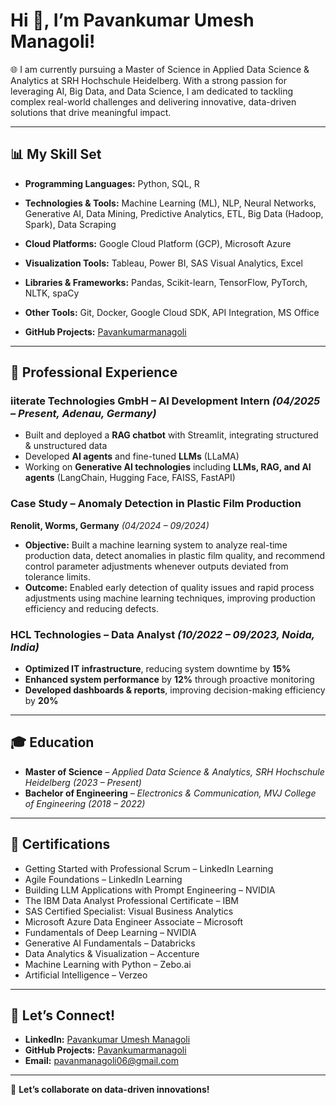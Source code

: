 # Hi 👋, I’m Pavankumar Umesh Managoli!

🌐 I am currently pursuing a Master of Science in Applied Data Science & Analytics at SRH Hochschule Heidelberg. With a strong passion for leveraging AI, Big Data, and Data Science, I am dedicated to tackling complex real-world challenges and delivering innovative, data-driven solutions that drive meaningful impact.

---

## 📊 My Skill Set
- **Programming Languages:** Python, SQL, R  
- **Technologies & Tools:** Machine Learning (ML), NLP, Neural Networks, Generative AI, Data Mining, Predictive Analytics, ETL, Big Data (Hadoop, Spark), Data Scraping  
- **Cloud Platforms:** Google Cloud Platform (GCP), Microsoft Azure  
- **Visualization Tools:** Tableau, Power BI, SAS Visual Analytics, Excel  
- **Libraries & Frameworks:** Pandas, Scikit-learn, TensorFlow, PyTorch, NLTK, spaCy  
- **Other Tools:** Git, Docker, Google Cloud SDK, API Integration, MS Office

- **GitHub Projects:** [Pavankumarmanagoli](https://github.com/Pavankumarmanagoli/Projects/tree/main)

---

## 💼 Professional Experience

### iiterate Technologies GmbH – AI Development Intern *(04/2025 – Present, Adenau, Germany)*
- Built and deployed a **RAG chatbot** with Streamlit, integrating structured & unstructured data  
- Developed **AI agents** and fine-tuned **LLMs** (LLaMA)  
-  Working on **Generative AI technologies** including **LLMs, RAG, and AI agents** (LangChain, Hugging Face, FAISS, FastAPI)

### Case Study – Anomaly Detection in Plastic Film Production  
**Renolit, Worms, Germany** *(04/2024 – 09/2024)*  
- **Objective:** Built a machine learning system to analyze real-time production data, detect anomalies in plastic film quality, and recommend control parameter adjustments whenever outputs deviated from tolerance limits.  
- **Outcome:** Enabled early detection of quality issues and rapid process adjustments using machine learning techniques, improving production efficiency and reducing defects.

### HCL Technologies – Data Analyst *(10/2022 – 09/2023, Noida, India)*
-  **Optimized IT infrastructure**, reducing system downtime by **15%**  
-  **Enhanced system performance** by **12%** through proactive monitoring  
-  **Developed dashboards & reports**, improving decision-making efficiency by **20%**

---

## 🎓 Education
- **Master of Science** – *Applied Data Science & Analytics, SRH Hochschule Heidelberg* *(2023 – Present)*  
- **Bachelor of Engineering** – *Electronics & Communication, MVJ College of Engineering* *(2018 – 2022)*

---

## 📜 Certifications
- Getting Started with Professional Scrum – LinkedIn Learning  
- Agile Foundations – LinkedIn Learning  
- Building LLM Applications with Prompt Engineering – NVIDIA  
- The IBM Data Analyst Professional Certificate – IBM  
- SAS Certified Specialist: Visual Business Analytics  
- Microsoft Azure Data Engineer Associate – Microsoft  
- Fundamentals of Deep Learning – NVIDIA  
- Generative AI Fundamentals – Databricks  
- Data Analytics & Visualization – Accenture  
- Machine Learning with Python – Zebo.ai  
- Artificial Intelligence – Verzeo

---

## 📢 Let’s Connect!
- **LinkedIn:** [Pavankumar Umesh Managoli](https://www.linkedin.com/in/pavan-u-managoli/)  
- **GitHub Projects:** [Pavankumarmanagoli](https://github.com/Pavankumarmanagoli/Projects/tree/main)  
- **Email:** [pavanmanagoli06@gmail.com](mailto:pavanmanagoli06@gmail.com)

---

🚀 **Let’s collaborate on data-driven innovations!**

